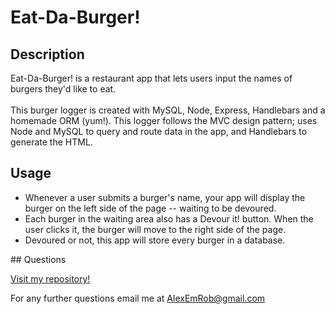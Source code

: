 # Eat-Da-Burger!
## Description
Eat-Da-Burger! is a restaurant app that lets users input the names of burgers they'd like to eat.
<br><br>
This burger logger is created with MySQL, Node, Express, Handlebars and a homemade ORM (yum!). This logger follows the MVC design pattern; uses Node and MySQL to query and route data in the app, and Handlebars to generate the HTML.
## Usage
<ul>
<li>Whenever a user submits a burger's name, your app will display the burger on the left side of the page -- waiting to be devoured.</li>
<li>Each burger in the waiting area also has a Devour it! button. When the user clicks it, the burger will move to the right side of the page.</li>
<li>Devoured or not, this app will store every burger in a database.</li>
</ul>
## Questions

[Visit my repository!](https://www.github.com/alexemrob)

For any further questions email me at AlexEmRob@gmail.com
